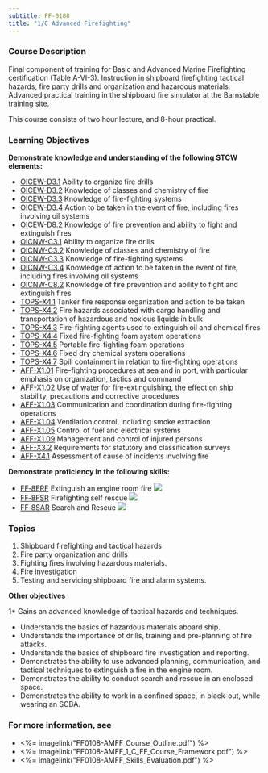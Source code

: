 ```yaml
---
subtitle: FF-0108
title: "1/C Advanced Firefighting"
---
```


### Course Description

Final component of training for Basic and Advanced Marine Firefighting certification (Table A-VI-3). Instruction in shipboard firefighting tactical hazards, fire party drills and organization and hazardous materials. Advanced practical training in the shipboard fire simulator at the Barnstable training site.

This course consists of two hour lecture, and 8-hour practical.


### Learning Objectives

**Demonstrate knowledge and understanding of the following STCW elements:**

* [OICEW-D3.1]({{site.baseurl}}/tables/31.html#OICEW-D3.1) Ability to organize fire drills
* [OICEW-D3.2]({{site.baseurl}}/tables/31.html#OICEW-D3.2) Knowledge of classes and chemistry of fire
* [OICEW-D3.3]({{site.baseurl}}/tables/31.html#OICEW-D3.3) Knowledge of fire-fighting systems
* [OICEW-D3.4]({{site.baseurl}}/tables/31.html#OICEW-D3.4) Action to be taken in the event of fire, including fires involving oil systems
* [OICEW-D8.2]({{site.baseurl}}/tables/31.html#OICEW-D8.2) Knowledge of fire prevention and ability to fight and extinguish fires
* [OICNW-C3.1]({{site.baseurl}}/tables/21.html#OICNW-C3.1) Ability to organize fire drills
* [OICNW-C3.2]({{site.baseurl}}/tables/21.html#OICNW-C3.2) Knowledge of classes and chemistry of fire
* [OICNW-C3.3]({{site.baseurl}}/tables/21.html#OICNW-C3.3) Knowledge of fire-fighting systems
* [OICNW-C3.4]({{site.baseurl}}/tables/21.html#OICNW-C3.4) Knowledge of action to be taken in the event of fire, including fires involving oil systems
* [OICNW-C8.2]({{site.baseurl}}/tables/21.html#OICNW-C8.2) Knowledge of fire prevention and ability to fight and extinguish fires
* [TOPS-X4.1]({{site.baseurl}}/tables/5111.html#TOPS-X4.1) Tanker fire response organization and action to be taken
* [TOPS-X4.2]({{site.baseurl}}/tables/5111.html#TOPS-X4.2) Fire hazards associated with cargo handling and transportation of hazardous and noxious liquids in bulk
* [TOPS-X4.3]({{site.baseurl}}/tables/5111.html#TOPS-X4.3) Fire-fighting agents used to extinguish oil and chemical fires
* [TOPS-X4.4]({{site.baseurl}}/tables/5111.html#TOPS-X4.4) Fixed fire-fighting foam system operations
* [TOPS-X4.5]({{site.baseurl}}/tables/5111.html#TOPS-X4.5) Portable fire-fighting foam operations
* [TOPS-X4.6]({{site.baseurl}}/tables/5111.html#TOPS-X4.6) Fixed dry chemical system operations
* [TOPS-X4.7]({{site.baseurl}}/tables/5111.html#TOPS-X4.7) Spill containment in relation to fire-fighting operations
* [AFF-X1.01]({{site.baseurl}}/tables/63.html#AFF-X1.01) Fire-fighting procedures at sea and in port, with particular emphasis on organization, tactics and command
* [AFF-X1.02]({{site.baseurl}}/tables/63.html#AFF-X1.02) Use of water for fire-extinguishing, the effect on ship stability, precautions and corrective procedures
* [AFF-X1.03]({{site.baseurl}}/tables/63.html#AFF-X1.03) Communication and coordination during fire-fighting operations
* [AFF-X1.04]({{site.baseurl}}/tables/63.html#AFF-X1.04) Ventilation control, including smoke extraction
* [AFF-X1.05]({{site.baseurl}}/tables/63.html#AFF-X1.05) Control of fuel and electrical systems
* [AFF-X1.09]({{site.baseurl}}/tables/63.html#AFF-X1.09) Management and control of injured persons
* [AFF-X3.2]({{site.baseurl}}/tables/63.html#AFF-X3.2) Requirements for statutory and classification surveys
* [AFF-X4.1]({{site.baseurl}}/tables/63.html#AFF-X4.1) Assessment of cause of incidents involving fire

**Demonstrate proficiency in the following skills:**

* [FF‑8ERF](FF-8ERF) Extinguish an engine room fire ![]({{site.baseurl}}/assets/images/new.jpg)
* [FF‑8FSR](FF-8FSR) Firefighting self rescue ![]({{site.baseurl}}/assets/images/new.jpg)
* [FF‑8SAR](FF-8SAR) Search and Rescue ![]({{site.baseurl}}/assets/images/new.jpg)

### Topics

1.	Shipboard firefighting and tactical hazards
2.	Fire party organization and drills 
3.	Fighting fires involving hazardous materials. 
4.	Fire investigation
5.	Testing and servicing shipboard fire and alarm systems.



**Other objectives**


1*	Gains an advanced knowledge of tactical hazards and techniques.
*	Understands the basics of hazardous materials aboard ship.
*	Understands the importance of drills, training and pre-planning of fire attacks.
*	Understands the basics of shipboard fire investigation and reporting.
*	Demonstrates the ability to use advanced planning, communication, and tactical techniques to extinguish a fire in the engine room.
*	Demonstrates the ability to conduct search and rescue in an enclosed space.
*	Demonstrates the ability to work in a confined space, in black-out, while wearing an SCBA.

### For more information, see 

* <%= imagelink("FF0108-AMFF_Course_Outline.pdf") %> 
* <%= imagelink("FF0108-AMFF_1_C_FF_Course_Framework.pdf") %> 
* <%= imagelink("FF0108-AMFF_Skills_Evaluation.pdf") %> 



